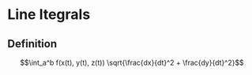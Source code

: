 # Line Itegrals

## Definition

$$\int_a^b f(x(t), y(t), z(t)) \sqrt{\frac{dx}{dt}^2 + \frac{dy}{dt}^2}$$


